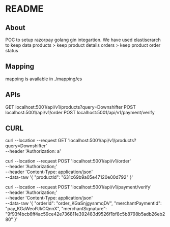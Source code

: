 # README

## About

POC to setup razorpay golang gin integartion.
We have used elastiserarch to keep data
products > keep product details
orders > keep product order status

## Mapping
mapping is available in ./mapping/es

## APIs
GET localhost:5001/api/v1/products?query=Downshifter
POST localhost:5001/api/v1/order
POST localhost:5001/api/v1/payment/verify


## CURL
curl --location --request GET 'localhost:5001/api/v1/products?query=Downshifter' \
--header 'Authorization: a'

curl --location --request POST 'localhost:5001/api/v1/order' \
--header 'Authorization;' \
--header 'Content-Type: application/json' \
--data-raw '{
    "productId": "631c69b9a05e47120e00d792"
}'

curl --location --request POST 'localhost:5001/api/v1/payment/verify' \
--header 'Authorization;' \
--header 'Content-Type: application/json' \
--data-raw '{
    "orderId": "order_KGaSnjgysnmqDV",
    "merchantPaymentId": "pay_KGaWeoPJkCQnnX",
    "merchantSignature": "9f93f4bcb6ff4ac59ce42e736811e392483d9526f1bf8c5b8798b5adb26eb280"
}'
